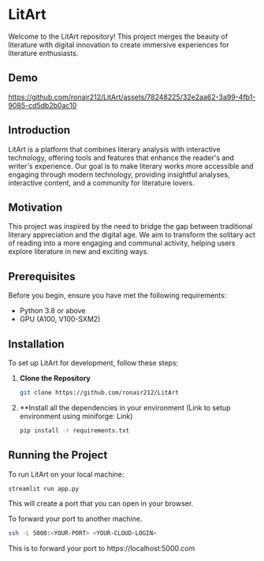 # LitArt

Welcome to the LitArt repository! This project merges the beauty of literature with digital innovation to create immersive experiences for literature enthusiasts.

## Demo

https://github.com/ronair212/LitArt/assets/78248225/32e2aa62-3a99-4fb1-9085-cd5db2b0ac10

## Introduction

LitArt is a platform that combines literary analysis with interactive technology, offering tools and features that enhance the reader's and writer's experience. Our goal is to make literary works more accessible and engaging through modern technology, providing insightful analyses, interactive content, and a community for literature lovers.

## Motivation

This project was inspired by the need to bridge the gap between traditional literary appreciation and the digital age. We aim to transform the solitary act of reading into a more engaging and communal activity, helping users explore literature in new and exciting ways.

## Prerequisites

Before you begin, ensure you have met the following requirements:
- Python 3.8 or above
- GPU (A100, V100-SXM2)

## Installation

To set up LitArt for development, follow these steps:

1. **Clone the Repository**
   ```bash
   git clone https://github.com/ronair212/LitArt

2. **Install all the dependencies in your environment (Link to setup environment using miniforge: Link)
   ```bash
   pip install -r requirements.txt

## Running the Project

To run LitArt on your local machine:

```bash
streamlit run app.py
```

This will create a port that you can open in your browser.

To forward your port to another machine.

```bash
ssh -L 5000:<YOUR-PORT> <YOUR-CLOUD-LOGIN>
```

This is to forward your port to https://localhost:5000.com
